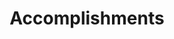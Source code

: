 ---
# An instance of the Accomplishments widget.
# Documentation: https://wowchemy.com/docs/page-builder/
widget: accomplishments

# This file represents a page section.
headless: true

# Order that this section appears on the page.
weight: 45

# Note: `&shy;` is used to add a 'soft' hyphen in a long heading.
title: 'Accomplish&shy;ments'
subtitle:

# Date format
#   Refer to https://wowchemy.com/docs/customization/#date-format
date_format: Jan 2006

# Accomplishments.
#   Add/remove as many `item` blocks below as you like.
#   `title`, `organization`, and `date_start` are the required parameters.
#   Leave other parameters empty if not required.
#   Begin multi-line descriptions with YAML's `|2-` multi-line prefix.
item:
- organization: "Cloud Native Computing Foundation"
  organization_url: "https://www.cncf.io"
  title: "Certified Kubernetes Security Specialist (CKS)"
  url: "https://www.cncf.io/certification/cks/"
  certificate_url: ""
  date_start: "2022-07-16"
  date_end: ""
  description: ""

- organization: "Cloud Native Computing Foundation"
  organization_url: "https://www.cncf.io"
  title: "Certified Kubernetes Administrator (CKA)"
  url: "https://www.cncf.io/certification/cka/"
  certificate_url: ""
  date_start: "2019-05-01"
  date_end: ""
  description: ""

- organization: "Offensive Security"
  organization_url: "https://www.offensive-security.com/"
  title: "Offensive Security Certified Professional (OSCP)"
  url: "https://www.offensive-security.com/information-security-certifications/oscp-offensive-security-certified-professional/"
  certificate_url: ""
  date_start: "2016-12-01"
  date_end: ""
  description: ""

- organization: "Amazon Web Services (AWS)"
  organization_url: "https://aws.amazon.com/"
  title: "AWS Security Fundamentals"
  url: "https://aws.amazon.com/training/course-descriptions/security-fundamentals/"
  certificate_url: ""
  date_start: "2016-11-01"
  date_end: ""
  description: ""

- organization: "Palo Alto Networks"
  organization_url: "https://www.paloaltonetworks.com/"
  title: "PAN ACE 6.1"
  url: "https://www.paloaltonetworks.com/services/education/certification"
  certificate_url: ""
  date_start: "2015-02-01"
  date_end: ""
  description: ""

- organization: "Skybox Security"
  organization_url: "https://www.skyboxsecurity.com/"
  title: "Skybox Technical Security Professional"
  url: ""
  certificate_url: ""
  date_start: "2016-02-01"
  date_end: ""
  description: ""

- organization: "InMobi"
  organization_url: "https://www.inmobi.com/"
  title: "Winner: InMobi Hack Day Summer 2015"
  url: "https://inmobihackdaysummer2015.devpost.com/"
  certificate_url: ""
  date_start: "2015-05-23"
  date_end: ""
  description: ""

design:
  columns: '2' 
---
